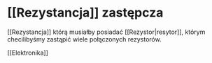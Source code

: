 # [[Rezystancja]] zastępcza
[[Rezystancja]] którą musiałby posiadać [[Rezystor|resytor]], którym checilibyśmy zastąpić wiele połączonych rezystorów.

[[Elektronika]]